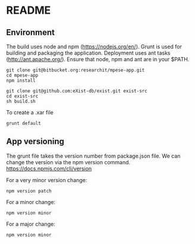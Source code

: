 # README

## Environment

The build uses node and npm (https://nodejs.org/en/). Grunt is used for
building and packaging the application. Deployment uses ant tasks (http://ant.apache.org/).
Ensure that node, npm and ant are in your $PATH.

```
git clone git@bitbucket.org:researchit/mpese-app.git
cd mpese-app
npm install
```

```
git clone git@github.com:eXist-db/exist.git exist-src
cd exist-src
sh build.sh
```

To create a .xar file

```
grunt default
```

## App versioning

The grunt file takes the version number from package.json file. We can
change the version via the npm version command. https://docs.npmjs.com/cli/version

For a very minor version change:

```
npm version patch
```

For a minor change:

```
npm version minor
```

For a major change:

```
npm version minor
```